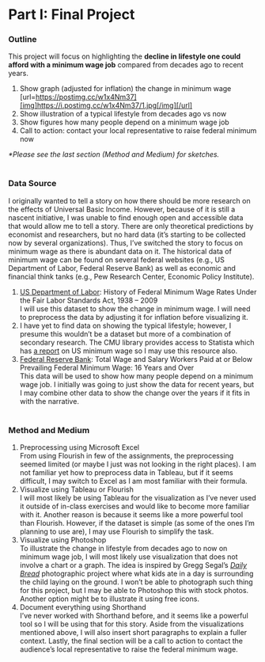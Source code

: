 # Part I: Final Project
 
### Outline
This project will focus on highlighting the **decline in lifestyle one could afford with a minimum wage job** compared from decades ago to recent years.
1.	Show graph (adjusted for inflation) the change in minimum wage 
<br> [url=https://postimg.cc/w1x4Nm37][img]https://i.postimg.cc/w1x4Nm37/1.jpg[/img][/url]
3.	Show illustration of a typical lifestyle from decades ago vs now
4.	Show figures how many people depend on a minimum wage job
5.	Call to action: contact your local representative to raise federal minimum now

_\*Please see the last section (Method and Medium) for sketches._
<br> <br> 
### Data Source
I originally wanted to tell a story on how there should be more research on the effects of Universal Basic Income. However, because of it is still a nascent initiative, I was unable to find enough open and accessible data that would allow me to tell a story. There are only theoretical predictions by economist and researchers, but no hard data (it’s starting to be collected now by several organizations). Thus, I’ve switched the story to focus on minimum wage as there is abundant data on it. The historical data of minimum wage can be found on several federal websites (e.g., US Department of Labor, Federal Reserve Bank) as well as economic and financial think tanks (e.g., Pew Research Center, Economic Policy Institute). 
1.	[US Department of Labor](https://www.dol.gov/agencies/whd/minimum-wage/history/chart): History of Federal Minimum Wage Rates Under the Fair Labor Standards Act, 1938 – 2009
<br> I will use this dataset to show the change in minimum wage. I will need to preprocess the data by adjusting it for inflation before visualizing it.
2.	I have yet to find data on showing the typical lifestyle; however, I presume this wouldn’t be a dataset but more of a combination of secondary research. The CMU library provides access to Statista which has [a report](https://www.statista.com/topics/5920/minimum-wage-in-the-united-states) on US minimum wage so I may use this resource also. 
3.	[Federal Reserve Bank](https://fred.stlouisfed.org/series/T16OC2): Total Wage and Salary Workers Paid at or Below Prevailing Federal Minimum Wage: 16 Years and Over 
<br> This data will be used to show how many people depend on a minimum wage job. I initially was going to just show the data for recent years, but I may combine other data to show the change over the years if it fits in with the narrative.
<br> <br> 
### Method and Medium
1.	Preprocessing using Microsoft Excel
<br> From using Flourish in few of the assignments, the preprocessing seemed limited (or maybe I just was not looking in the right places). I am not familiar yet how to preprocess data in Tableau, but if it seems difficult, I may switch to Excel as I am most familiar with their formula.
2.	Visualize using Tableau or Flourish
<br> I will most likely be using Tableau for the visualization as I’ve never used it outside of in-class exercises and would like to become more familiar with it. Another reason is because it seems like a more powerful tool than Flourish. However, if the dataset is simple (as some of the ones I’m planning to use are), I may use Flourish to simplify the task.
3.	Visualize using Photoshop
<br> To illustrate the change in lifestyle from decades ago to now on minimum wage job, I will most likely use visualization that does not involve a chart or a graph. The idea is inspired by Gregg Segal’s _[Daily Bread]( https://powerhousebooks.com/books/daily-bread-what-kids-eat-around-the-world/)_ photographic project where what kids ate in a day is surrounding the child laying on the ground. I won’t be able to photograph such thing for this project, but I may be able to Photoshop this with stock photos. Another option might be to illustrate it using free icons.
4.	Document everything using Shorthand
<br> I’ve never worked with Shorthand before, and it seems like a powerful tool so I will be using that for this story. Aside from the visualizations mentioned above, I will also insert short paragraphs to explain a fuller context. Lastly, the final section will be a call to action to contact the audience’s local representative to raise the federal minimum wage. 
<br> <br> <br> <br> <br> 
